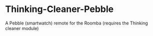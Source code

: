 Thinking-Cleaner-Pebble
=======================

A Pebble (smartwatch) remote for the Roomba (requires the Thinking cleaner module)
